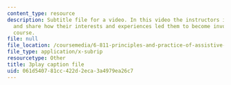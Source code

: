 ```yaml
---
content_type: resource
description: Subtitle file for a video. In this video the instructors introduce themselves
  and share how their interests and experiences led them to become involved with the
  course.
file: null
file_location: /coursemedia/6-811-principles-and-practice-of-assistive-technology-fall-2014/061d540781cc422d2eca3a4979ea26c7_yqrQ9dKPV78.srt
file_type: application/x-subrip
resourcetype: Other
title: 3play caption file
uid: 061d5407-81cc-422d-2eca-3a4979ea26c7
---
```

